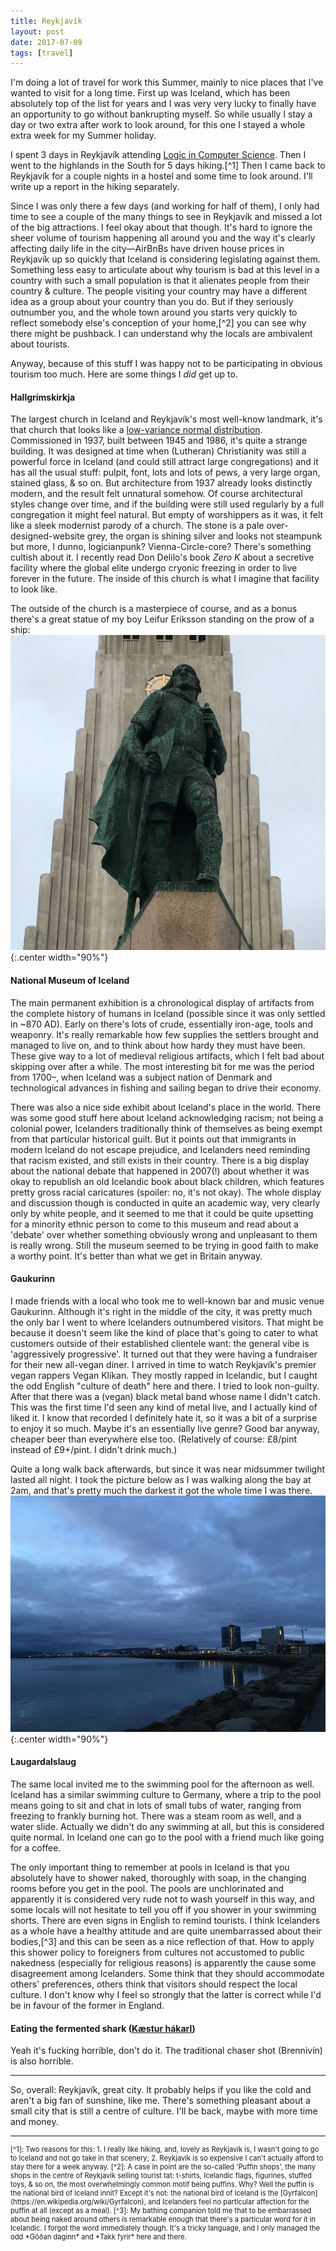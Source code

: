 ```yaml
---
title: Reykjavík
layout: post
date: 2017-07-09
tags: [travel]
---
```


I'm doing a lot of travel for work this Summer, mainly to nice places that I've wanted to visit for a long time. First up was Iceland, which has been absolutely top of the list for years and I was very very lucky to finally have an opportunity to go without bankrupting myself. So while usually I stay a day or two extra after work to look around, for this one I stayed a whole extra week for my Summer holiday.  

I spent 3 days in Reykjavík attending [Logic in Computer Science](http://lics.rwth-aachen.de/lics17/). Then I went to the highlands in the South for 5 days hiking.[^1] Then I came back to Reykjavík for a couple nights in a hostel and some time to look around. I'll write up a report in the hiking separately.

Since I was only there a few days (and working for half of them), I only had time to see a couple of the many things to see in Reykjavík and missed a lot of the big attractions. I feel okay about that though. It's hard to ignore the sheer volume of tourism happening all around you and the way it's clearly affecting daily life in the city&mdash;AirBnBs have driven house prices in Reykjavík up so quickly that Iceland is considering legislating against them. Something less easy to articulate about why tourism is bad at this level in a country with such a small population is that it alienates people from their country & culture. The people visiting your country may have a different idea as a group about your country than you do. But if they seriously outnumber you, and the whole town around you starts very quickly to reflect somebody else's conception of your home,[^2] you can see why there might be pushback. I can understand why the locals are ambivalent about tourists.

Anyway, because of this stuff I was happy not to be participating in obvious tourism too much. Here are some things I *did* get up to.


#### Hallgrímskirkja
The largest church in Iceland and Reykjavík's most well-know landmark, it's that church that looks like a [low-variance normal distribution](https://en.wikipedia.org/wiki/Hallgr%C3%ADmskirkja#/media/File:Reykjavik%27s-church.jpg). Commissioned in 1937, built between 1945 and 1986, it's quite a strange building. It was designed at time when (Lutheran) Christianity was still a powerful force in Iceland (and could still attract large congregations) and it has all the usual stuff: pulpit, font, lots and lots of pews, a very large organ, stained glass, & so on. But architecture from 1937 already looks distinctly modern, and the result felt unnatural somehow.  Of course architectural styles change over time, and if the building were still used regularly by a full congregation it might feel natural. But empty of worshippers as it was, it felt like a sleek modernist parody of a church. The stone is a pale over-designed-website grey, the organ is shining silver and looks not steampunk but more, I dunno, logicianpunk? Vienna-Circle-core? There's something cultish about it. I recently read Don Delilo's book *Zero K* about a secretive facility where the global elite undergo cryonic freezing in order to live forever in the future. The inside of this church is what I imagine that facility to look like.

The outside of the church is a masterpiece of course, and as a bonus there's a great statue of my boy Leifur Eriksson standing on the prow of a ship:
![Leifur Eriksson](/assets/img/posts/2017-07-09/leifur.jpg){:.center width="90%"}

#### National Museum of Iceland

The main permanent exhibition is a chronological display of artifacts from the complete history of humans in Iceland (possible since it was only settled in ~870 AD). Early on there's lots of crude, essentially iron-age, tools and weaponry. It's really remarkable how few supplies the settlers brought and managed to live on, and to think about how hardy they must have been. These give way to a lot of medieval religious artifacts, which I felt bad about skipping over after a while. The most interesting bit for me was the period from 1700&ndash;, when Iceland was a subject nation of Denmark and technological advances in fishing and sailing began to drive their economy.

There was also a nice side exhibit about Iceland's place in the world. There was some good stuff here about Iceland acknowledging racism; not being a colonial power, Icelanders traditionally think of themselves as being exempt from that particular historical guilt. But it points out that immigrants in modern Iceland do not escape prejudice, and Icelanders need reminding that racism existed, and still exists in their country. There is a big display about the national debate that happened in 2007(!) about whether it was okay to republish an old Icelandic book about black children, which features pretty gross racial caricatures (spoiler: no, it's not okay). The whole display and discussion though is conducted in quite an academic way, very clearly only by white people, and it seemed to me that it could be quite upsetting for a minority ethnic person to come to this museum and read about a 'debate' over whether something obviously wrong and unpleasant to them is really wrong. Still the museum seemed to be trying in good faith to make a worthy point. It's better than what we get in Britain anyway.

#### Gaukurinn
I made friends with a local who took me to well-known bar and music venue Gaukurinn. Although it's right in the middle of the city, it was pretty much the only bar I went to where Icelanders outnumbered visitors. That might be because it doesn't seem like the kind of place that's going to cater to what customers outside of their established clientele want: the general vibe is 'aggressively progressive'. It turned out that they were having a fundraiser for their new all-vegan diner. I arrived in time to watch Reykjavík's premier vegan rappers Vegan Klíkan. They mostly rapped in Icelandic, but I caught the odd English "culture of death" here and there. I tried to look non-guilty. After that there was a (vegan) black metal band whose name I didn't catch. This was the first time I'd seen any kind of metal live, and I actually kind of liked it. I know that recorded I definitely hate it, so it was a bit of a surprise to enjoy it so much. Maybe it's an essentially live genre? Good bar anyway, cheaper beer than everywhere else too. (Relatively of course: £8/pint instead of £9+/pint. I didn't drink much.)

Quite a long walk back afterwards, but since it was near midsummer twilight lasted all night. I took the picture below as I was walking along the bay at 2am, and that's pretty much the darkest it got the whole time I was there.
![Reykjavík, 2am](/assets/img/posts/2017-07-09/twilight.jpg){:.center width="90%"}

#### Laugardalslaug

The same local invited me to the swimming pool for the afternoon as well. Iceland has a similar swimming culture to Germany, where a trip to the pool means going to sit and chat in lots of small tubs of water, ranging from freezing to frankly burning hot. There was a steam room as well, and a water slide. Actually we didn't do any swimming at all, but this is considered quite normal. In Iceland one can go to the pool with a friend much like going for a coffee.  

The only important thing to remember at pools in Iceland is that you absolutely have to shower naked, thoroughly with soap, in the changing rooms before you get in the pool. The pools are unchlorinated and apparently it is considered very rude not to wash yourself in this way, and some locals will not hesitate to tell you off if you shower in your swimming shorts. There are even signs in English to remind tourists. I think Icelanders as a whole have a healthy attitude and are quite unembarrassed about their bodies,[^3] and this can be seen as a nice reflection of that. How to apply this shower policy to foreigners from cultures not accustomed to public nakedness (especially for religious reasons) is apparently the cause some disagreement among Icelanders. Some think that they should accommodate others' preferences, others think that visitors should respect the local culture. I don't know why I feel so strongly that the latter is correct while I'd be in favour of the former in England.

#### Eating the fermented shark ([Kæstur hákarl](https://en.wikipedia.org/wiki/H%C3%A1karl))
Yeah it's fucking horrible, don't do it. The traditional chaser shot (Brennivín) is also horrible.

<hr>

So, overall: Reykjavík, great city. It probably helps if you like the cold and aren't a big fan of sunshine, like me. There's something pleasant about a small city that is still a centre of culture. I'll be back, maybe with more time and money.

<hr>
<div style="font-size: 80%">
[^1]: Two reasons for this: 1. I really like hiking, and, lovely as Reykjavík is, I wasn't going to go to Iceland and not go take in that scenery; 2. Reykjavík is so expensive I can't actually afford to stay there for a week anyway.
[^2]: A case in point are the so-called 'Puffin shops', the many shops in the centre of Reykjavík selling tourist tat: t-shirts, Icelandic flags, figurines, stuffed toys, & so on, the most overwhelmingly common motif being puffins. Why? Well the puffin is the national bird of Iceland innit? Except it's not: the national bird of Iceland is the [Gyrfalcon](https://en.wikipedia.org/wiki/Gyrfalcon), and Icelanders feel no particular affection for the puffin at all (except as a meal).
[^3]: My bathing companion told me that to be embarrassed about being naked around others is remarkable enough that there's a particular word for it in Icelandic. I forgot the word immediately though. It's a tricky language, and I only managed the odd *Góðan daginn* and *Takk fyrir* here and there.
</div>
